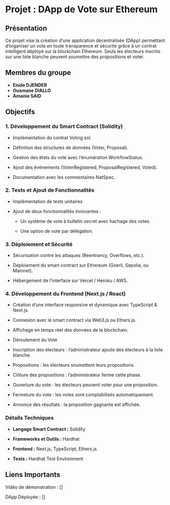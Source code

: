 # Projet : DApp de Vote sur Ethereum

## Présentation

Ce projet vise la création d’une application décentralisée (DApp) permettant d’organiser un vote en toute transparence et sécurité grâce à un contrat intelligent déployé sur la blockchain Ethereum. Seuls les électeurs inscrits sur une liste blanche peuvent soumettre des propositions et voter.

## Membres du groupe

- **Enide DJENDER**
- **Ousmane DIALLO**
- **Amanie SAID**

## Objectifs

### 1. Développement du Smart Contract (Solidity)

- Implémentation du contrat Voting.sol.

- Définition des structures de données (Voter, Proposal).

- Gestion des états du vote avec l’énumération WorkflowStatus.

- Ajout des événements (VoterRegistered, ProposalRegistered, Voted).

- Documentation avec les commentaires NatSpec.

### 2. Tests et Ajout de Fonctionnalités 

- Implémentation de tests unitaires

- Ajout de deux fonctionnalités innovantes :

  - Un système de vote à bulletin secret avec hachage des votes.
  
  - Une option de vote par délégation.

### 3. Déploiement et Sécurité 

- Sécurisation contre les attaques (Reentrancy, Overflows, etc.).

- Déploiement du smart contract sur Ethereum (Goerli, Sepolia, ou Mainnet).

- Hébergement de l’interface sur Vercel / Heroku / AWS.

### 4. Développement du Frontend (Next.js / React)

- Création d’une interface responsive et dynamique avec TypeScript & Next.js.

- Connexion avec le smart contract via Web3.js ou Ethers.js.

- Affichage en temps réel des données de la blockchain.

- Déroulement du Vote

- Inscription des électeurs : l’administrateur ajoute des électeurs à la liste blanche.

- Propositions : les électeurs soumettent leurs propositions.

- Clôture des propositions : l’administrateur ferme cette phase.

- Ouverture du vote : les électeurs peuvent voter pour une proposition.

- Fermeture du vote : les votes sont comptabilisés automatiquement.

- Annonce des résultats : la proposition gagnante est affichée.

### Détails Techniques

- **Langage Smart Contract :** Solidity

- **Frameworks et Outils :** Hardhat 

- **Frontend :** Next.js, TypeScript, Ethers.js

- **Tests :** Hardhat Test Environment

## Liens Importants

Vidéo de démonstration : []

DApp Déployée : []


